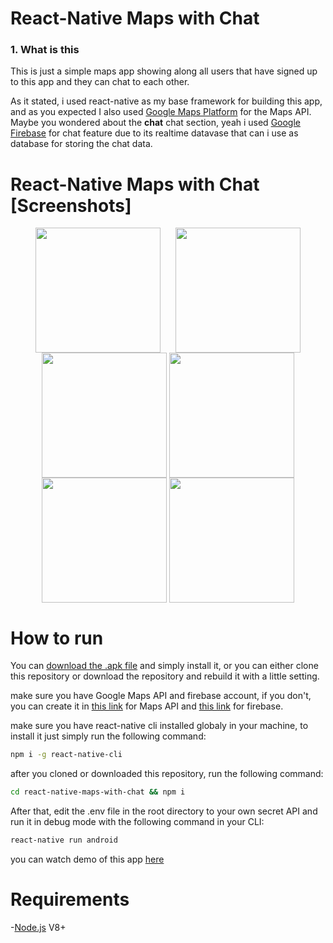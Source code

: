 # React-Native Maps with Chat
### 1. What is this  
This is just a simple maps app showing along all users that have signed up to this app and they can chat to each other.
  
As it stated, i used react-native as my base framework for building this app, and as you expected I also used [Google Maps Platform](https://developers.google.com/maps/documentation/) for the Maps API. Maybe you wondered about the <b>chat</b> chat section, yeah i used [Google Firebase](https://firebase.google.com/) for chat feature due to its realtime datavase that can i use as database for storing the chat data.  
  
# React-Native Maps with Chat [Screenshots]
<p align="center">
    <img src="https://user-images.githubusercontent.com/43369306/62010872-adc59d80-b19a-11e9-9d57-27a5315f21b5.jpg" width=200 align="center" style="margin-right:20px"/>
    <img src="https://user-images.githubusercontent.com/43369306/62010876-c46bf480-b19a-11e9-96d9-d8b73a80c3ba.jpg" width=200 align="center"/>
    <img src="https://user-images.githubusercontent.com/43369306/62010880-d8175b00-b19a-11e9-9e20-0d1ad4f24244.jpg" width=200 align="center"/>
    <img src="https://user-images.githubusercontent.com/43369306/62010892-0006be80-b19b-11e9-9e63-b818c9c9f217.jpg" width=200 align="center"/>
    <img src="https://user-images.githubusercontent.com/43369306/62010896-10b73480-b19b-11e9-8299-e7f343e94c61.jpg" width=200 align="center"/>
    <img src="https://user-images.githubusercontent.com/43369306/62010899-2298d780-b19b-11e9-8654-6c8f1d45942e.jpg" width=200 align="center"/>
</p>

  
# How to run  
You can [download the .apk file](https://drive.google.com/open?id=1mo_mn8p1WgftsyQnLyeNhbG2EuRPF9Zm) and simply install it, or you can either clone this repository or download the repository and rebuild it with a little setting.  

make sure you have Google Maps API and firebase account, if you don't, you can create it in [this link](https://developers.google.com/maps/documentation/android-sdk/get-api-key) for Maps API and [this link](https://firebase.google.com/?hl=id) for firebase.
  
make sure you have react-native cli installed globaly in your machine, to install it just simply run the following command:
  
```sh
npm i -g react-native-cli
```
  
after you cloned or downloaded this repository, run the following command: 
  
```sh
cd react-native-maps-with-chat && npm i
```
  
After that, edit the .env file in the root directory to your own secret API and run it in debug mode with the following command in your CLI: 
  
```sh
react-native run android
```
  
you can watch demo of this app [here](https://youtu.be/1k_5o2DLkBg)
  
# Requirements  
-[Node.js](https://nodejs.org/en/) V8+
